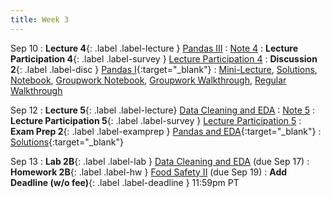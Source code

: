 ```yaml
---
title: Week 3
---
```


Sep 10
: **Lecture 4**{: .label .label-lecture } [Pandas III](lecture/lec04)
    : [Note 4](https://ds100.org/course-notes/pandas_3/pandas_3.html)
: **Lecture Participation 4**{: .label .label-survey } [Lecture Participation 4](https://app.sli.do/event/chXtk54pm35ApFazDcetDQ/embed/polls/205c0668-d2e6-486e-bb5c-eae6f750d976)
: **Discussion 2**{: .label .label-disc } [Pandas I](https://drive.google.com/file/d/1FNh1edFb8tUGM5TgAEVjz8exqmDIoCff/view){:target="_blank"}
    : [Mini-Lecture](https://youtu.be/-E3j9AWkilI?list=PLQCcNQgUcDfplNp0itu2QqVjoDE9u5iow), [Solutions](https://drive.google.com/file/d/1h1XoYErOCiDs34-BZWEHmg0O2X3ZgzH3/view?usp=sharing), [Notebook](https://data100.datahub.berkeley.edu/hub/user-redirect/git-pull?repo=https%3A%2F%2Fgithub.com%2FDS-100%2Ffa24-student&urlpath=lab%2Ftree%2Ffa24-student%2Fdisc%2Fdisc02%2Fdisc02-worksheet-blank.ipynb&branch=main), [Groupwork Notebook](https://data100.datahub.berkeley.edu/hub/user-redirect/git-pull?repo=https%3A%2F%2Fgithub.com%2FDS-100%2Ffa24-student&urlpath=lab%2Ftree%2Ffa24-student%2Fdisc%2Fdisc02%2Fdisc02_groupwork_blank.ipynb&branch=main), [Groupwork Walkthrough](https://youtu.be/xH5Ad_tQQ4w?list=PLQCcNQgUcDfqmlPHfV6FB9DcGD_-G0hzV), [Regular Walkthrough](https://youtu.be/dtA2MDPZmB0?list=PLQCcNQgUcDfqmlPHfV6FB9DcGD_-G0hzV)

Sep 12
: **Lecture 5**{: .label .label-lecture} [Data Cleaning and EDA](lecture/lec05)
    : [Note 5](https://ds100.org/course-notes/eda/eda.html)
: **Lecture Participation 5**{: .label .label-survey } [Lecture Participation 5](https://app.sli.do/event/wS4GJWTzozZxQDsEiavuK7/embed/polls/66201f51-73a4-4484-8e0b-d239674a6f84)
: **Exam Prep 2**{: .label .label-examprep } [Pandas and EDA](https://drive.google.com/file/d/1ZaFC_G8TMFofVW487ckKA_8c6XOVuU3n/view?usp=sharing){:target="_blank"}
    : [Solutions](https://drive.google.com/file/d/1HCffs1nvzSc7c0Hpp3aUtgZZAN3q2k6X/view?usp=sharing){:target="_blank"}


Sep 13
: **Lab 2B**{: .label .label-lab } [Data Cleaning and EDA](https://data100.datahub.berkeley.edu/hub/user-redirect/git-pull?repo=https%3A%2F%2Fgithub.com%2FDS-100%2Ffa24-student&urlpath=lab%2Ftree%2Ffa24-student%2Flab%2Flab02B%2Flab02B.ipynb&branch=main) (due Sep 17)
: **Homework 2B**{: .label .label-hw } [Food Safety II](https://data100.datahub.berkeley.edu/hub/user-redirect/git-pull?repo=https%3A%2F%2Fgithub.com%2FDS-100%2Ffa24-student&urlpath=lab%2Ftree%2Ffa24-student%2Fhw%2Fhw02B%2Fhw02B.ipynb&branch=main) (due Sep 19)
: **Add Deadline (w/o fee)**{: .label .label-deadline } 11:59pm PT